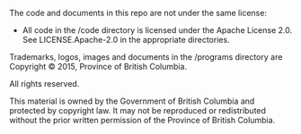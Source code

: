 The code and documents in this repo are not under the same license:



- All code in the /code directory is licensed under the Apache License 2.0. See LICENSE.Apache-2.0 in the appropriate directories.





Trademarks, logos, images and documents in the /programs directory are Copyright © 2015, Province of British Columbia.



All rights reserved.

This material is owned by the Government of British Columbia and protected by copyright law. It may not be reproduced or redistributed without the prior written permission of the Province of British Columbia.